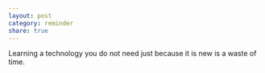 ```yaml
---
layout: post
category: reminder
share: true
---
```

Learning a technology you do not need just because it is new is a waste of time.